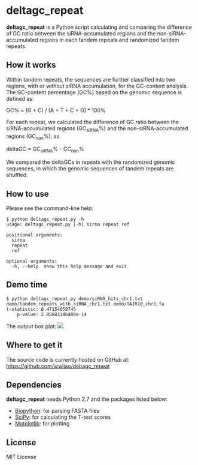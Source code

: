 # deltagc_repeat
**deltagc_repeat** is a Python script calculating and comparing the difference 
of GC ratio between the siRNA-accumulated regions and the non-siRNA-accumulated
 regions in each tandem repeats and randomized tandem repeats.

## How it works
Within tandem repeats, the sequences are further classified into two regions, 
with or without siRNA accumulation, for the GC-content analysis. The GC-content
percentage (GC%) based on the genomic sequence is defined as:

GC% = (G + C) / (A + T + C + G) * 100%

For each repeat, we calculated the difference of GC ratio between the 
siRNA-accumulated regions (GC<sub>siRNA</sub>%) and the non-siRNA-accumulated regions 
(GC<sub>non</sub>%), as 

deltaGC = GC<sub>siRNA</sub>% - GC<sub>non</sub>% 

We compared the deltaGCs in repeats with the randomized genomic sequences, in 
which the genomic sequences of tandem repeats are shuffled.

## How to use
Please see the command-line help:

    $ python deltagc_repeat.py -h
    usage: deltagc_repeat.py [-h] sirna repeat ref

    positional arguments:
      sirna
      repeat
      ref

    optional arguments:
      -h, --help  show this help message and exit

## Demo time

    $ python deltagc_repeat.py demo/siRNA_hits_chr1.txt demo/tandem_repeats_with_siRNA_chr1.txt demo/TAIR10_chr1.fa
    t-statistic: 8.47154659745
        p-value: 2.85883146488e-14

The output box plot:
![](https://raw2.github.com/wwliao/deltagc_repeat/master/demo/deltagc_boxplot.png)

## Where to get it
The source code is currently hosted on GitHub at: 
https://github.com/wwliao/deltagc_repeat

## Dependencies
**deltagc_repeat** needs Python 2.7 and the packages listed below:
- [Biopython](www.biopython.org/): for parsing FASTA files
- [SciPy](http://www.scipy.org): for calculating the T-test scores
- [Matplotlib](http://matplotlib.sourceforge.net/): for plotting


## License
MIT License

